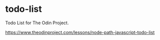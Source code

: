 # todo-list

Todo List for The Odin Project.

https://www.theodinproject.com/lessons/node-path-javascript-todo-list
